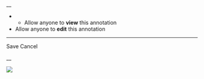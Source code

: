 __

  *   * Allow anyone to **view** this annotation
  * Allow anyone to **edit** this annotation



* * *

Save Cancel

__




![](https://bat.bing.com/action/0?ti=56018282&Ver=2&mid=457a7871-9a94-469a-8e05-c56f343f2ba7&sid=201ffde0635411ee902411d77b750559&vid=20202bf0635411ee9ac03f2e618b0b9f&vids=0&msclkid=N&pi=0&lg=en-US&sw=800&sh=600&sc=24&nwd=1&tl=Shortform%20%7C%20Algorithms%20to%20Live%20By&p=https%3A%2F%2Fwww.shortform.com%2Fapp%2Fbook%2Falgorithms-to-live-by%2Fchapter-3&r=&lt=636&evt=pageLoad&sv=1&rn=797095)
